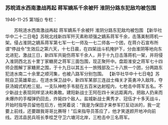 ### 苏皖涟水西南激战再起  蒋军嫡系千余被歼  淮阴分路东犯敌均被包围

1946-11-25
第1版()
专栏：

　　苏皖涟水西南激战再起
    蒋军嫡系千余被歼
    淮阴分路东犯敌均被包围
    【新华社华中二十二日电】苏皖北线新四军歼灭素称顽强之嫡系蒋军千余，击落美制蒋机一架。侵占淮阴之嫡系蒋军第七军一七一师及一七二师各一个团，在蒋介石宣布所谓“停战令”生效后之第六天，十七日晨，在四架战斗机掩护下，分由淮阴等地向东北进犯，激战三日，新四军共毙伤蒋军千余人，并于十九日击落蒋机一架，并将侵入淮阴西北五十里丁家糖房之蒋军三面包围，现正聚歼中。盘距淮安之蒋军七十四师企图解丁家糖房之围，于十九日以其五十一旅残部及二十八旅一个团，分两路东犯涟水南二十余里之顺河集，也被八路军分别包围。
    【新华社华中十七日电】苏皖自卫英雄辈出，在涟水保卫战中，新四军某部三连战士梅关才英勇冲入敌阵，夺获汤姆式机枪三挺。一支队神枪手韦挺在五百米达射程内，七枪击中蒋军五名。不少新战士表现同样坚决和勇敢。建阳新战士王阿在四十米远距离内，把敌人扔来而未爆炸的手榴弹扔回去，炸毙四个敌人。盐城新战士黄秀才、冠伍才十多天战斗，开始时指导员留他在后方，他哭着说：“我是为保田才来参军打反动派的，我一定要上前线，还要跟我哥哥比赛呀！”后来指导员答应了，他才笑遂颜开地冲向前线。泗沭县民兵班长季桂芝守卫六塘河北岸，三枪击中三名蒋军。

